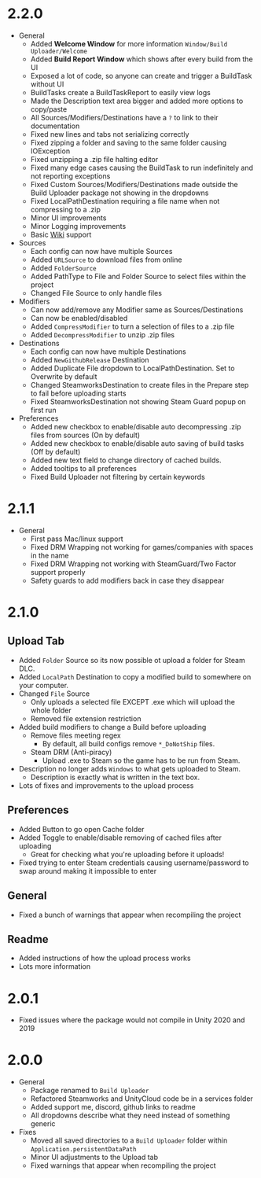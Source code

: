 # 2.2.0
- General
  - Added **Welcome Window** for more information `Window/Build Uploader/Welcome`
  - Added **Build Report Window** which shows after every build from the UI
  - Exposed a lot of code, so anyone can create and trigger a BuildTask without UI
  - BuildTasks create a BuildTaskReport to easily view logs
  - Made the Description text area bigger and added more options to copy/paste
  - All Sources/Modifiers/Destinations have a `?` to link to their documentation
  - Fixed new lines and tabs not serializing correctly
  - Fixed zipping a folder and saving to the same folder causing IOException
  - Fixed unzipping a .zip file halting editor 
  - Fixed many edge cases causing the BuildTask to run indefinitely and not reporting exceptions
  - Fixed Custom Sources/Modifiers/Destinations made outside the Build Uploader package not showing in the dropdowns
  - Fixed LocalPathDestination requiring a file name when not compressing to a .zip
  - Minor UI improvements
  - Minor Logging improvements
  - Basic [Wiki](https://github.com/JamesVeug/UnitySteamBuildUploader/wiki) support
- Sources
  - Each config can now have multiple Sources
  - Added `URLSource` to download files from online
  - Added `FolderSource`
  - Added PathType to File and Folder Source to select files within the project
  - Changed File Source to only handle files
- Modifiers
  - Can now add/remove any Modifier same as Sources/Destinations
  - Can now be enabled/disabled
  - Added `CompressModifier` to turn a selection of files to a .zip file
  - Added `DecompressModifier` to unzip .zip files
- Destinations
  - Each config can now have multiple Destinations
  - Added `NewGithubRelease` Destination
  - Added Duplicate File dropdown to LocalPathDestination. Set to Overwrite by default
  - Changed SteamworksDestination to create files in the Prepare step to fail before uploading starts
  - Fixed SteamworksDestination not showing Steam Guard popup on first run
- Preferences
  - Added new checkbox to enable/disable auto decompressing .zip files from sources (On by default)
  - Added new checkbox to enable/disable auto saving of build tasks (Off by default)
  - Added new text field to change directory of cached builds.
  - Added tooltips to all preferences
  - Fixed Build Uploader not filtering by certain keywords

# 2.1.1
- General
  - First pass Mac/linux support
  - Fixed DRM Wrapping not working for games/companies with spaces in the name
  - Fixed DRM Wrapping not working with SteamGuard/Two Factor support properly
  - Safety guards to add modifiers back in case they disappear


# 2.1.0
## Upload Tab
- Added `Folder` Source so its now possible ot upload a folder for Steam DLC.
- Added `LocalPath` Destination to copy a modified build to somewhere on your computer.
- Changed `File` Source
  - Only uploads a selected file EXCEPT .exe which will upload the whole folder
  - Removed file extension restriction
- Added build modifiers to change a Build before uploading
  - Remove files meeting regex
    - By default, all build configs remove `*_DoNotShip` files.
  - Steam DRM (Anti-piracy)
    - Upload .exe to Steam so the game has to be run from Steam.
- Description no longer adds `Windows` to what gets uploaded to Steam.
  - Description is exactly what is written in the text box.
- Lots of fixes and improvements to the upload process

## Preferences
- Added Button to go open Cache folder
- Added Toggle to enable/disable removing of cached files after uploading
  - Great for checking what you're uploading before it uploads!
- Fixed trying to enter Steam credentials causing username/password to swap around making it impossible to enter

##  General
- Fixed a bunch of warnings that appear when recompiling the project

## Readme
- Added instructions of how the upload process works
- Lots more information

# 2.0.1
- Fixed issues where the package would not compile in Unity 2020 and 2019

# 2.0.0
- General
  - Package renamed to `Build Uploader`
  - Refactored Steamworks and UnityCloud code be in a services folder
  - Added support me, discord, github links to readme
  - All dropdowns describe what they need instead of something generic
- Fixes
  - Moved all saved directories to a `Build Uploader` folder within `Application.persistentDataPath`
  - Minor UI adjustments to the Upload tab
  - Fixed warnings that appear when recompiling the project
